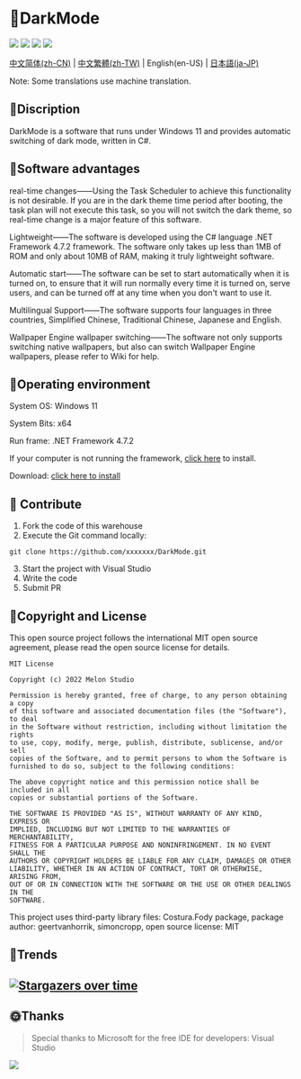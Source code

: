 # 🌙DarkMode

![](https://shields.io/badge/license-MIT-green) ![](https://img.shields.io/github/stars/Melon-Studio/DarkMode) ![](https://img.shields.io/github/issues/Melon-Studio/DarkMode) ![](https://img.shields.io/github/forks/Melon-Studio/DarkMode)

[中文简体(zh-CN)](README.md) | [中文繁體(zh-TW)](README_zh-TW.md) | English(en-US) | [日本語(ja-JP)](README_JP.md)

Note: Some translations use machine translation.

## 📂Discription

DarkMode is a software that runs under Windows 11 and provides automatic switching of dark mode, written in C#.



## 🧡Software advantages

real-time changes——Using the Task Scheduler to achieve this functionality is not desirable. If you are in the dark theme time period after booting, the task plan will not execute this task, so you will not switch the dark theme, so real-time change is a major feature of this software.

Lightweight——The software is developed using the C# language .NET Framework 4.7.2 framework. The software only takes up less than 1MB of ROM and only about 10MB of RAM, making it truly lightweight software.

Automatic start——The software can be set to start automatically when it is turned on, to ensure that it will run normally every time it is turned on, serve users, and can be turned off at any time when you don't want to use it.

Multilingual Support——The software supports four languages in three countries, Simplified Chinese, Traditional Chinese, Japanese and English.

Wallpaper Engine wallpaper switching——The software not only supports switching native wallpapers, but also can switch Wallpaper Engine wallpapers, please refer to Wiki for help.



## 📀Operating environment

System OS: Windows 11

System Bits: x64

Run frame: .NET Framework 4.7.2

If your computer is not running the framework, [click here](https://dotnet.microsoft.com/en-us/download/dotnet-framework/thank-you/net472-web-installer) to install.

Download: [click here to install](https://github.com/Melon-Studio/DarkMode/releases)



## 🎉 Contribute

1. Fork the code of this warehouse
2. Execute the Git command locally:

```shell
git clone https://github.com/xxxxxxx/DarkMode.git
````

3. Start the project with Visual Studio
4. Write the code
5. Submit PR



## 🧷Copyright and License

This open source project follows the international MIT open source agreement, please read the open source license for details.

````
MIT License

Copyright (c) 2022 Melon Studio

Permission is hereby granted, free of charge, to any person obtaining a copy
of this software and associated documentation files (the "Software"), to deal
in the Software without restriction, including without limitation the rights
to use, copy, modify, merge, publish, distribute, sublicense, and/or sell
copies of the Software, and to permit persons to whom the Software is
furnished to do so, subject to the following conditions:

The above copyright notice and this permission notice shall be included in all
copies or substantial portions of the Software.

THE SOFTWARE IS PROVIDED "AS IS", WITHOUT WARRANTY OF ANY KIND, EXPRESS OR
IMPLIED, INCLUDING BUT NOT LIMITED TO THE WARRANTIES OF MERCHANTABILITY,
FITNESS FOR A PARTICULAR PURPOSE AND NONINFRINGEMENT. IN NO EVENT SHALL THE
AUTHORS OR COPYRIGHT HOLDERS BE LIABLE FOR ANY CLAIM, DAMAGES OR OTHER
LIABILITY, WHETHER IN AN ACTION OF CONTRACT, TORT OR OTHERWISE, ARISING FROM,
OUT OF OR IN CONNECTION WITH THE SOFTWARE OR THE USE OR OTHER DEALINGS IN THE
SOFTWARE.
````

This project uses third-party library files: Costura.Fody package, package author: geertvanhorrik, simoncropp, open source license: MIT



## 📶Trends

## [![Stargazers over time](https://starchart.cc/Melon-Studio/DarkMode.svg)](https://starchart.cc/Melon-Studio/DarkMode)



## 🌞Thanks

> Special thanks to Microsoft for the free IDE for developers: Visual Studio

![](https://visualstudio.microsoft.com/wp-content/uploads/2021/10/Product-Icon.svg)